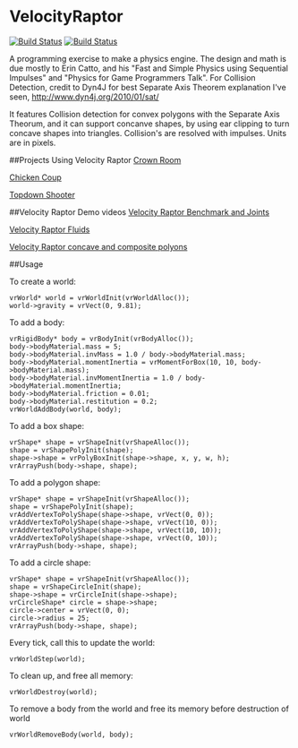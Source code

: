# VelocityRaptor
[![Build Status](https://upload.wikimedia.org/wikipedia/commons/f/f8/License_icon-mit-88x31-2.svg)]()
[![Build Status](https://travis-ci.org/Mithreindeir/VelocityRaptor.svg?branch=master)](https://travis-ci.org/Mithreindeir/VelocityRaptor)

A programming exercise to make a physics engine. 
The design and math is due mostly to Erin Catto, and his "Fast and Simple Physics
using Sequential Impulses" and "Physics for Game Programmers Talk".
For Collision Detection, credit to Dyn4J for best Separate Axis Theorem explanation I've seen,
http://www.dyn4j.org/2010/01/sat/

It features Collision detection for convex polygons with the Separate Axis Theorum, and it can support concanve shapes, by using ear clipping to turn concave shapes into triangles. Collision's are resolved with impulses. Units are in pixels.

##Projects Using Velocity Raptor
[Crown Room](https://www.youtube.com/watch?v=mb8CKdHvIpo)

[Chicken Coup](https://www.youtube.com/watch?v=Fd2WpBGHzi4)

[Topdown Shooter](https://www.youtube.com/watch?v=gGHBFwacEIc)

##Velocity Raptor Demo videos
[Velocity Raptor Benchmark and Joints](https://www.youtube.com/watch?v=uhLYXmzzZp8&index=1&list=PLbl-UC7p03cuFCSpCfEVoQxMQfcG3zm9K)

[Velocity Raptor Fluids](https://www.youtube.com/watch?v=pnyTvRR69EI&index=2&list=PLbl-UC7p03cuFCSpCfEVoQxMQfcG3zm9K)

[Velocity Raptor concave and composite polyons](https://youtu.be/nplQNW8RBYk)

##Usage

To create a world:

    vrWorld* world = vrWorldInit(vrWorldAlloc());
    world->gravity = vrVect(0, 9.81);
    
To add a body:

    vrRigidBody* body = vrBodyInit(vrBodyAlloc());
    body->bodyMaterial.mass = 5;
    body->bodyMaterial.invMass = 1.0 / body->bodyMaterial.mass;
    body->bodyMaterial.momentInertia = vrMomentForBox(10, 10, body->bodyMaterial.mass);
    body->bodyMaterial.invMomentInertia = 1.0 / body->bodyMaterial.momentInertia;
    body->bodyMaterial.friction = 0.01;
    body->bodyMaterial.restitution = 0.2;
    vrWorldAddBody(world, body);
    
To add a box shape:

    vrShape* shape = vrShapeInit(vrShapeAlloc());
    shape = vrShapePolyInit(shape);
    shape->shape = vrPolyBoxInit(shape->shape, x, y, w, h);
    vrArrayPush(body->shape, shape);
    
To add a polygon shape:

    vrShape* shape = vrShapeInit(vrShapeAlloc());
    shape = vrShapePolyInit(shape);
    vrAddVertexToPolyShape(shape->shape, vrVect(0, 0));
    vrAddVertexToPolyShape(shape->shape, vrVect(10, 0));
    vrAddVertexToPolyShape(shape->shape, vrVect(10, 10));
    vrAddVertexToPolyShape(shape->shape, vrVect(0, 10));
    vrArrayPush(body->shape, shape);
    
To add a circle shape:

    vrShape* shape = vrShapeInit(vrShapeAlloc());
    shape = vrShapeCircleInit(shape);
    shape->shape = vrCircleInit(shape->shape);
    vrCircleShape* circle = shape->shape;
    circle->center = vrVect(0, 0);
    circle->radius = 25;
    vrArrayPush(body->shape, shape);

Every tick, call this to update the world:

    vrWorldStep(world);
    
To clean up, and free all memory:

    vrWorldDestroy(world);
    
To remove a body from the world and free its memory  before destruction of world

    vrWorldRemoveBody(world, body);
